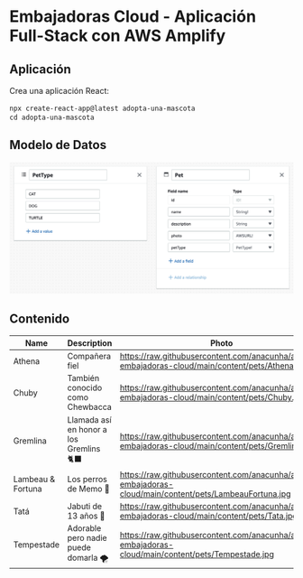 # Embajadoras Cloud - Aplicación Full-Stack con AWS Amplify

## Aplicación

Crea una aplicación React:

```shell
npx create-react-app@latest adopta-una-mascota
cd adopta-una-mascota
```

## Modelo de Datos

![Data Model](https://raw.githubusercontent.com/anacunha/amplify-embajadoras-cloud/main/content/DataModel.png)


## Contenido

| Name              | Description                                     | Photo                                                                                                     | Type   |
| ----------------- | ----------------------------------------------- | --------------------------------------------------------------------------------------------------------- | ------ |
| Athena            | Compañera fiel                                  | https://raw.githubusercontent.com/anacunha/amplify-embajadoras-cloud/main/content/pets/Athena.jpg         | DOG    |
| Chuby             | También conocido como Chewbacca                 | https://raw.githubusercontent.com/anacunha/amplify-embajadoras-cloud/main/content/pets/Chuby.jpg          | DOG    |
| Gremlina          | Llamada así en honor a los Gremlins 🐈‍⬛          | https://raw.githubusercontent.com/anacunha/amplify-embajadoras-cloud/main/content/pets/Gremlina.png       | CAT    |
| Lambeau & Fortuna | Los perros de Memo 🖤                           | https://raw.githubusercontent.com/anacunha/amplify-embajadoras-cloud/main/content/pets/LambeauFortuna.jpg | DOG    |
| Tatá              | Jabuti de 13 años 🐢                            | https://raw.githubusercontent.com/anacunha/amplify-embajadoras-cloud/main/content/pets/Tata.jpg           | TURTLE |
| Tempestade        | Adorable pero nadie puede domarla 🌪            | https://raw.githubusercontent.com/anacunha/amplify-embajadoras-cloud/main/content/pets/Tempestade.jpg     | CAT    |

